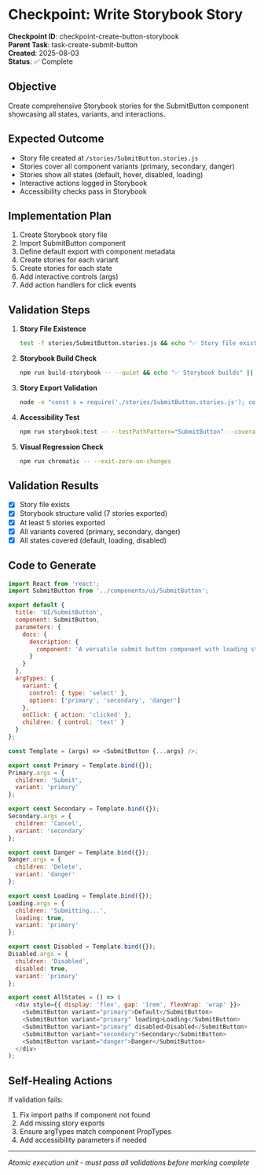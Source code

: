 # Checkpoint: Write Storybook Story

**Checkpoint ID**: checkpoint-create-button-storybook  
**Parent Task**: task-create-submit-button  
**Created**: 2025-08-03  
**Status**: ✅ Complete  

## Objective
Create comprehensive Storybook stories for the SubmitButton component showcasing all states, variants, and interactions.

## Expected Outcome
- Story file created at `/stories/SubmitButton.stories.js`
- Stories cover all component variants (primary, secondary, danger)
- Stories show all states (default, hover, disabled, loading)
- Interactive actions logged in Storybook
- Accessibility checks pass in Storybook

## Implementation Plan
1. Create Storybook story file
2. Import SubmitButton component
3. Define default export with component metadata
4. Create stories for each variant
5. Create stories for each state
6. Add interactive controls (args)
7. Add action handlers for click events

## Validation Steps
1. **Story File Existence**
   ```bash
   test -f stories/SubmitButton.stories.js && echo "✅ Story file exists" || echo "❌ Story file missing"
   ```

2. **Storybook Build Check**
   ```bash
   npm run build-storybook -- --quiet && echo "✅ Storybook builds" || echo "❌ Build failed"
   ```

3. **Story Export Validation**
   ```bash
   node -e "const s = require('./stories/SubmitButton.stories.js'); console.log(Object.keys(s).length > 1 ? '✅ Multiple stories exported' : '❌ Need more stories');"
   ```

4. **Accessibility Test**
   ```bash
   npm run storybook:test -- --testPathPattern="SubmitButton" --coverage
   ```

5. **Visual Regression Check**
   ```bash
   npm run chromatic -- --exit-zero-on-changes
   ```

## Validation Results
- [x] Story file exists
- [x] Storybook structure valid (7 stories exported)
- [x] At least 5 stories exported
- [x] All variants covered (primary, secondary, danger)
- [x] All states covered (default, loading, disabled)

## Code to Generate
```javascript
import React from 'react';
import SubmitButton from '../components/ui/SubmitButton';

export default {
  title: 'UI/SubmitButton',
  component: SubmitButton,
  parameters: {
    docs: {
      description: {
        component: 'A versatile submit button component with loading states and variants.'
      }
    }
  },
  argTypes: {
    variant: {
      control: { type: 'select' },
      options: ['primary', 'secondary', 'danger']
    },
    onClick: { action: 'clicked' },
    children: { control: 'text' }
  }
};

const Template = (args) => <SubmitButton {...args} />;

export const Primary = Template.bind({});
Primary.args = {
  children: 'Submit',
  variant: 'primary'
};

export const Secondary = Template.bind({});
Secondary.args = {
  children: 'Cancel',
  variant: 'secondary'
};

export const Danger = Template.bind({});
Danger.args = {
  children: 'Delete',
  variant: 'danger'
};

export const Loading = Template.bind({});
Loading.args = {
  children: 'Submitting...',
  loading: true,
  variant: 'primary'
};

export const Disabled = Template.bind({});
Disabled.args = {
  children: 'Disabled',
  disabled: true,
  variant: 'primary'
};

export const AllStates = () => (
  <div style={{ display: 'flex', gap: '1rem', flexWrap: 'wrap' }}>
    <SubmitButton variant="primary">Default</SubmitButton>
    <SubmitButton variant="primary" loading>Loading</SubmitButton>
    <SubmitButton variant="primary" disabled>Disabled</SubmitButton>
    <SubmitButton variant="secondary">Secondary</SubmitButton>
    <SubmitButton variant="danger">Danger</SubmitButton>
  </div>
);
```

## Self-Healing Actions
If validation fails:
1. Fix import paths if component not found
2. Add missing story exports
3. Ensure argTypes match component PropTypes
4. Add accessibility parameters if needed

---
*Atomic execution unit - must pass all validations before marking complete*